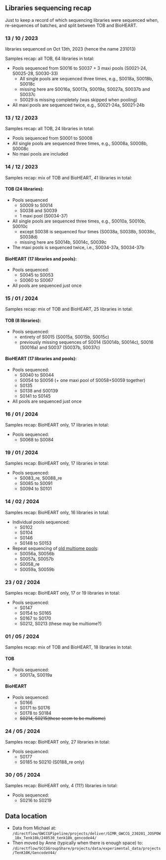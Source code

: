 ## Libraries sequencing recap

Just to keep a record of which sequencing libraries were sequenced when, re-sequences of batches, and split between TOB and BioHEART.

### 13 / 10 / 2023   

libraries sequenced on Oct 13th, 2023 (hence the name 231013)

Samples recap: all TOB, 64 libraries in total:

* Pools sequenced from S0016 to S0037 + 3 maxi pools (S0021-24, S0025-28, S0030-33)
  * All single pools are sequenced three times, e.g., S0018a, S0018b, S0018c
  * missing here are S0016a, S0017a, S0019a, S0027a, S0037b and S0037c 
  * S0029 is missing completely (was skipped when pooling)
* All maxi pools are sequenced twice, e.g., S0021-24a, S0021-24b

### 13 / 12 / 2023     

Samples recap: all TOB, 24 libraries in total:

* Pools sequenced from S0001 to S0008 
* All single pools are sequenced three times, e.g., S0008a, S0008b, S0008c
* No maxi pools are included

### 14 / 12 / 2023     

Samples recap: mix of TOB and BioHEART, 41 libraries in total:

#### TOB (24 libraries):

* Pools sequenced 
  * S0009 to S0014
  * S0038 and S0039
  * 1 maxi pool (S0034-37)
* All single pools are sequenced three times, e.g., S0010a, S0010b, S0010c
  * except S0038 is sequenced four times (S0038a, S0038b, S0038c, S0038d) 
  * missing here are S0014b, S0014c, S0039c 
* The maxi pools is sequenced twice, i.e., S0034-37a, S0034-37b

#### BioHEART (17 libraries and pools):

* Pools sequenced:
  * S0045 to S0053
  * S0060 to S0067
* All pools are sequenced just once

### 15 / 01 / 2024   

Samples recap: mix of TOB and BioHEART, 25 libraries in total:

#### TOB (8 libraries):

* Pools sequenced: 
  * entirety of S0015 (S0015a, S0015b, S0015c)
  * previously missing sequences of S0014 (S0014b, S0014c), S0016 (S0016a) and S0037 (S0037b, S0037c)

#### BioHEART (17 libraries and pools):

* Pools sequenced:
  * S0040 to S0044
  * S0054 to S0056 (+ one maxi pool of S0058+S0059 together)
  * S0135
  * S0138 and S00139
  * S0141 to S0145
* All pools are sequenced just once

### 16 / 01 / 2024

Samples recap: BioHEART only, 17 libraries in total:

* Pools sequenced:
  * S0068 to S0084

### 19 / 01 / 2024

Samples recap: BioHEART only, 17 libraries in total:

* Pools sequenced:
  * S0083_re, S0088_re
  * S0085 to S0091
  * S0094 to S0101

### 14 / 02 / 2024

Samples recap: BioHEART only, 16 libraries in total:

* Individual pools sequenced:  
  * S0102
  * S0104
  * S0146
  * S0148 to S0153
* Repeat sequencing of [old multiome pools](https://github.com/powellgenomicslab/tenk10k_phase1/blob/main/Demuxafy/preprocessing/BioHEART_make_pool_sample_lists.R#L198-L200):
  * S0056a, S0056b
  * S0057a, S0057b
  * S0058_re
  * S0059a, S0059b

### 23 / 02 / 2024

Samples recap: BioHEART only, 17 or 19 libraries in total:

* Pools sequenced:
  * S0147
  * S0154 to S0165
  * S0167 to S0170
  * S0212, S0213 (these may be multiome?)
 
### 01 / 05 / 2024

Samples recap: mix of TOB and BioHEART, 18 libraries in total:

#### TOB

* Pools sequenced:
  * S0017a, S0019a

#### BioHEART

* Pools sequenced:
  * S0166
  * S0171 to S0176
  * S0178 to S0184
  * <s>S0214, S0215(these seem to be multiome)</s>

### 24 / 05 / 2024

Samples recap: BioHEART only, 27 libraries in total:

* Pools sequenced:
  * S0177
  * S0185 to S0210 (S0188_re only) 

### 30 / 05 / 2024

Samples recap: BioHEART only, 4 (11?) libraries in total:

* Pools sequenced:
  * S0216 to S0219

 ## Data location

* Data from Michael at: ```/directflow/GWCCGPipeline/projects/deliver/GIMR_GWCCG_230201_JOSPOW_10x_Tenk10k/240530_tenk10k_gencode44/```
* Then moved by Anne (typically when there is enough space) to: ```/directflow/SCCGGroupShare/projects/data/experimental_data/projects/TenK10K/GencodeV44/```
